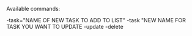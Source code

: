 Available commands:

-task="NAME OF NEW TASK TO ADD TO LIST"
-task "NEW NAME FOR TASK YOU WANT TO UPDATE -update <NUMBER OF TASK YOU WANT TO UPDATE> 
-delete <NUMBER OF TASK YOU WANT TO DELETE>